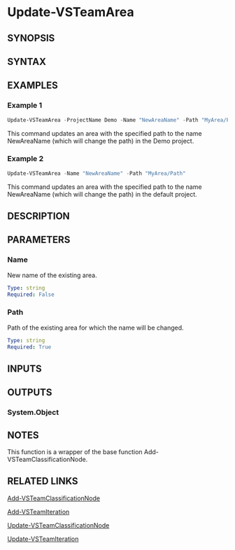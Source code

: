 <!-- #include "./common/header.md" -->

# Update-VSTeamArea

## SYNOPSIS

<!-- #include "./synopsis/Update-VSTeamArea.md" -->

## SYNTAX

## EXAMPLES

### Example 1

```powershell
Update-VSTeamArea -ProjectName Demo -Name "NewAreaName" -Path "MyArea/Path"
```

This command updates an area with the specified path to the name NewAreaName (which will change the path) in the Demo project.

### Example 2

```powershell
Update-VSTeamArea -Name "NewAreaName" -Path "MyArea/Path"
```

This command updates an area with the specified path to the name NewAreaName (which will change the path) in the default project.

## DESCRIPTION

<!-- #include "./synopsis/Update-VSTeamArea.md" -->

## PARAMETERS

### Name

New name of the existing area.

```yaml
Type: string
Required: False
```

### Path

Path of the existing area for which the name will be changed.

```yaml
Type: string
Required: True
```

<!-- #include "./params/projectName.md" -->

<!-- #include "./params/forcegroup.md" -->

## INPUTS

## OUTPUTS

### System.Object

## NOTES

This function is a wrapper of the base function Add-VSTeamClassificationNode.

<!-- #include "./common/prerequisites.md" -->

## RELATED LINKS



[Add-VSTeamClassificationNode](Add-VSTeamClassificationNode.md)

[Add-VSTeamIteration](Add-VSTeamIteration.md)

[Update-VSTeamClassificationNode](Update-VSTeamClassificationNode.md)

[Update-VSTeamIteration](Update-VSTeamIteration.md)
